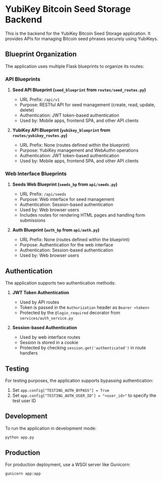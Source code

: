 # YubiKey Bitcoin Seed Storage Backend

This is the backend for the YubiKey Bitcoin Seed Storage application. It provides APIs for managing Bitcoin seed phrases securely using YubiKeys.

## Blueprint Organization

The application uses multiple Flask blueprints to organize its routes:

### API Blueprints

1. **Seed API Blueprint (`seed_blueprint` from `routes/seed_routes.py`)**
   - URL Prefix: `/api/v1`
   - Purpose: RESTful API for seed management (create, read, update, delete)
   - Authentication: JWT token-based authentication
   - Used by: Mobile apps, frontend SPA, and other API clients

2. **YubiKey API Blueprint (`yubikey_blueprint` from `routes/yubikey_routes.py`)**
   - URL Prefix: None (routes defined within the blueprint)
   - Purpose: YubiKey management and WebAuthn operations
   - Authentication: JWT token-based authentication
   - Used by: Mobile apps, frontend SPA, and other API clients

### Web Interface Blueprints

1. **Seeds Web Blueprint (`seeds_bp` from `api/seeds.py`)**
   - URL Prefix: `/api/seeds`
   - Purpose: Web interface for seed management
   - Authentication: Session-based authentication
   - Used by: Web browser users
   - Includes routes for rendering HTML pages and handling form submissions

2. **Auth Blueprint (`auth_bp` from `api/auth.py`)**
   - URL Prefix: None (routes defined within the blueprint)
   - Purpose: Authentication for the web interface
   - Authentication: Session-based authentication
   - Used by: Web browser users

## Authentication

The application supports two authentication methods:

1. **JWT Token Authentication**
   - Used by API routes
   - Token is passed in the `Authorization` header as `Bearer <token>`
   - Protected by the `@login_required` decorator from `services/auth_service.py`

2. **Session-based Authentication**
   - Used by web interface routes
   - Session is stored in a cookie
   - Protected by checking `session.get('authenticated')` in route handlers

## Testing

For testing purposes, the application supports bypassing authentication:

1. Set `app.config["TESTING_AUTH_BYPASS"] = True`
2. Set `app.config["TESTING_AUTH_USER_ID"] = "<user_id>"` to specify the test user ID

## Development

To run the application in development mode:

```bash
python app.py
```

## Production

For production deployment, use a WSGI server like Gunicorn:

```bash
gunicorn app:app
``` 